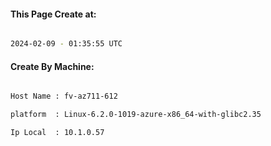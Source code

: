 
   
#### This Page Create at:

```bash

2024-02-09 - 01:35:55 UTC

```

#### Create By Machine:

```bash

Host Name : fv-az711-612

platform  : Linux-6.2.0-1019-azure-x86_64-with-glibc2.35

Ip Local  : 10.1.0.57

```

